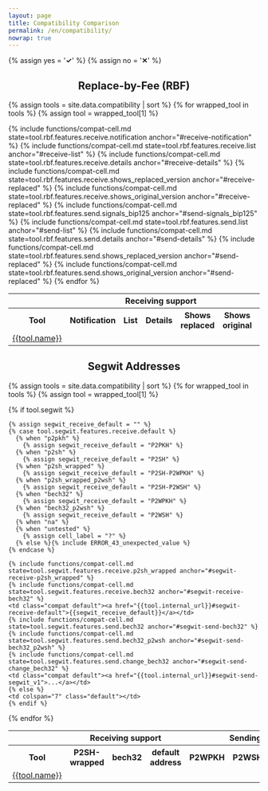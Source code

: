 ```yaml
---
layout: page
title: Compatibility Comparison
permalink: /en/compatibility/
nowrap: true
---
```

{% assign yes = '<span class="feature-good"><strong>✓</strong></span>' %}
{% assign no = '<span class="feature-bad"><strong>✕</strong></span>' %}
<style>
th, td { text-align: center; }
h1, h2, h3, h4, h5, h6 { text-align: center; }
</style>

## Replace-by-Fee (RBF)

<table class="compatibility">
  <tr>
    <th></th>
    <th colspan="5">Receiving support</th>
    <th colspan="5">Sending support</th>
  </tr>
  <tr>
    <th>Tool</th>
    <th>Notification</th>
    <th>List</th>
    <th>Details</th>
    <th>Shows replaced</th>
    <th>Shows original</th>
    <th>Signals BIP125</th>
    <th>List</th>
    <th>Details</th>
    <th>Shows replaced</th>
    <th>Shows original</th>
  </tr>

{% assign tools = site.data.compatibility | sort %}
{% for wrapped_tool in tools %}
  {% assign tool = wrapped_tool[1] %}
  <tr>
    <td><a href="{{tool.internal_url}}">{{tool.name}}</a></td>
    {% include functions/compat-cell.md state=tool.rbf.features.receive.notification anchor="#receive-notification" %}
    {% include functions/compat-cell.md state=tool.rbf.features.receive.list anchor="#receive-list" %}
    {% include functions/compat-cell.md state=tool.rbf.features.receive.details anchor="#receive-details" %}
    {% include functions/compat-cell.md state=tool.rbf.features.receive.shows_replaced_version anchor="#receive-replaced" %}
    {% include functions/compat-cell.md state=tool.rbf.features.receive.shows_original_version anchor="#receive-replaced" %}
    {% include functions/compat-cell.md state=tool.rbf.features.send.signals_bip125 anchor="#send-signals_bip125" %}
    {% include functions/compat-cell.md state=tool.rbf.features.send.list anchor="#send-list" %}
    {% include functions/compat-cell.md state=tool.rbf.features.send.details anchor="#send-details" %}
    {% include functions/compat-cell.md state=tool.rbf.features.send.shows_replaced_version anchor="#send-replaced" %}
    {% include functions/compat-cell.md state=tool.rbf.features.send.shows_original_version anchor="#send-replaced" %}
  </tr>
{% endfor %}

</table>

## Segwit Addresses

<table class="compatibility">
  <tr>
    <th></th>
    <th colspan="3">Receiving support</th>
    <th colspan="4">Sending support</th>
  </tr>
  <tr>
    <th>Tool</th>
    <th>P2SH-wrapped</th>
    <th>bech32</th>
    <th>default address</th>
    <th>P2WPKH</th>
    <th>P2WSH</th>
    <th>bech32 change</th>
    <th>segwit v1</th>
  </tr>

{% assign tools = site.data.compatibility | sort %}
{% for wrapped_tool in tools %}
  {% assign tool = wrapped_tool[1] %}
  <tr>
    <td><a href="{{tool.internal_url}}#segwit-addresses">{{tool.name}}</a></td>
    {% if tool.segwit %}

    {% assign segwit_receive_default = "" %}
    {% case tool.segwit.features.receive.default %}
      {% when "p2pkh" %}
        {% assign segwit_receive_default = "P2PKH" %}
      {% when "p2sh" %}
        {% assign segwit_receive_default = "P2SH" %}
      {% when "p2sh_wrapped" %}
        {% assign segwit_receive_default = "P2SH-P2WPKH" %}
      {% when "p2sh_wrapped_p2wsh" %}
        {% assign segwit_receive_default = "P2SH-P2WSH" %}
      {% when "bech32" %}
        {% assign segwit_receive_default = "P2WPKH" %}
      {% when "bech32_p2wsh" %}
        {% assign segwit_receive_default = "P2WSH" %}
      {% when "na" %}
      {% when "untested" %}
        {% assign cell_label = "?" %}
      {% else %}{% include ERROR_43_unexpected_value %}
    {% endcase %}

    {% include functions/compat-cell.md state=tool.segwit.features.receive.p2sh_wrapped anchor="#segwit-receive-p2sh_wrapped" %}
    {% include functions/compat-cell.md state=tool.segwit.features.receive.bech32 anchor="#segwit-receive-bech32" %}
    <td class="compat default"><a href="{{tool.internal_url}}#segwit-receive-default">{{segwit_receive_default}}</a></td>
    {% include functions/compat-cell.md state=tool.segwit.features.send.bech32 anchor="#segwit-send-bech32" %}
    {% include functions/compat-cell.md state=tool.segwit.features.send.bech32_p2wsh anchor="#segwit-send-bech32_p2wsh" %}
    {% include functions/compat-cell.md state=tool.segwit.features.send.change_bech32 anchor="#segwit-send-change_bech32" %}
    <td class="compat default"><a href="{{tool.internal_url}}#segwit-send-segwit_v1">...</a></td>
    {% else %}
    <td colspan="7" class="default"></td>
    {% endif %}
  </tr>
{% endfor %}

</table>
